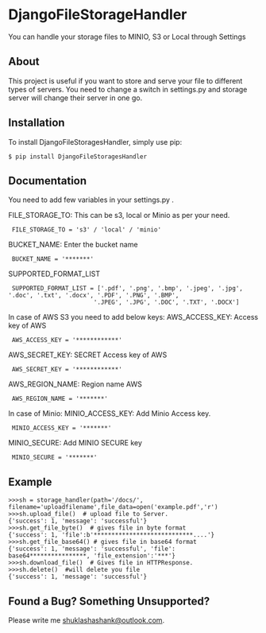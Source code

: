 # DjangoFileStorageHandler
You can handle your storage files to MINIO, S3 or Local through Settings

About
-----
This project is useful if you want to store and serve your file to different types of servers. You need to change a switch in settings.py and storage server will change their server in one go.

Installation
------------
To install DjangoFileStoragesHandler, simply use pip:

    $ pip install DjangoFileStoragesHandler

Documentation
-------------
You need to add few variables in your settings.py .

FILE_STORAGE_TO: This can be s3, local or Minio as per your need.

     FILE_STORAGE_TO = 's3' / 'local' / 'minio'
 
BUCKET_NAME: Enter the bucket name

     BUCKET_NAME = '*******' 
     
SUPPORTED_FORMAT_LIST


     SUPPORTED_FORMAT_LIST = ['.pdf', '.png', '.bmp', '.jpeg', '.jpg', '.doc', '.txt', '.docx', '.PDF', '.PNG', '.BMP',
                            '.JPEG', '.JPG', '.DOC', '.TXT', '.DOCX']
     
In case of AWS S3 you need to add below keys:
AWS_ACCESS_KEY: Access key of AWS

     AWS_ACCESS_KEY = '************' 
     
AWS_SECRET_KEY: SECRET Access key of AWS

     AWS_SECRET_KEY = '************' 
     
AWS_REGION_NAME: Region name AWS

     AWS_REGION_NAME = '*******' 
     
In case of Minio:
MINIO_ACCESS_KEY: Add Minio Access key.

     MINIO_ACCESS_KEY = '*******' 
     
MINIO_SECURE: Add MINIO SECURE key

     MINIO_SECURE = '*******' 

Example
--------

    >>>sh = storage_handler(path='/docs/', filename='uploadfilename',file_data=open('example.pdf','r')
    >>>sh.upload_file()  # upload file to Server.
    {'success': 1, 'message': 'successful'}
    >>>sh.get_file_byte()  # gives file in byte format
    {'success': 1, 'file':b'****************************....'}
    >>>sh.get_file_base64() # gives file in base64 format
    {'success': 1, 'message': 'successful', 'file': base64****************, 'file_extension':'***'}
    >>>sh.download_file()  # Gives file in HTTPResponse.
    >>>sh.delete()  #will delete you file
    {'success': 1, 'message': 'successful'}
    
Found a Bug? Something Unsupported?
---------------

Please write me shuklashashank@outlook.com.

    
    
